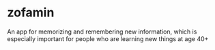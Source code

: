 # zofamin
An app for memorizing and remembering new information, which is especially important for people who are learning new things at age 40+
